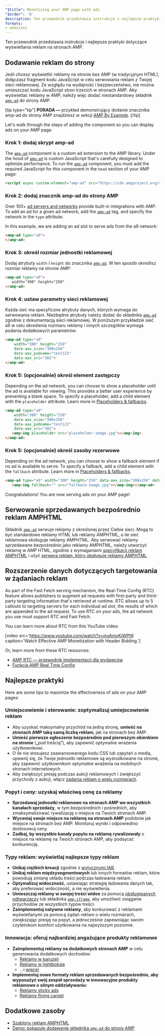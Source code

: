 ```yaml
---
"$title": Monetizing your AMP page with ads
"$order": '0'
description: Ten przewodnik przedstawia instrukcje i najlepsze praktyki dotyczące wyświetlania reklam na stronach AMP. Tak więc, aby wyświetlać reklamy w AMP, trzeba dodać niestandardowy składnik amp-ad...
formats:
- websites
---
```


Ten przewodnik przedstawia instrukcje i najlepsze praktyki dotyczące wyświetlania reklam na stronach AMP.

## Dodawanie reklam do strony

Jeśli chcesz wyświetlić reklamy na stronie bez AMP (w tradycyjnym HTML), dołączasz fragment kodu JavaScript w celu serwowania reklam z Twojej sieci reklamowej.  Ze względu na wydajność i bezpieczeństwo, nie można umieszczać kodu JavaScript stron trzecich w stronach AMP. Aby wyświetlać reklamy w AMP, należy więc dodać niestandardowy składnik [`amp-ad`](../../../../documentation/components/reference/amp-ad.md) do strony AMP.

[tip type="tip"] **PORADA —** przykład demonstrujący dodanie znacznika amp-ad do strony AMP znajdziesz w sekcji [AMP By Example](../../../../documentation/components/reference/amp-ad.md). [/tip]

Let's walk through the steps of adding the component so you can display ads on your AMP page.

### Krok 1: dodaj skrypt amp-ad

The [`amp-ad`](../../../../documentation/components/reference/amp-ad.md) component is a custom ad extension to the AMP library. Under the hood of [`amp-ad`](../../../../documentation/components/reference/amp-ad.md) is custom JavaScript that's carefully designed to optimize performance. To run the [`amp-ad`](../../../../documentation/components/reference/amp-ad.md) component, you must add the required JavaScript for this component in the `head` section of your AMP page:

```html
<script async custom-element="amp-ad" src="https://cdn.ampproject.org/v0/amp-ad-0.1.js"></script>
```

### Krok 2: dodaj znacznik amp-ad do strony AMP

Over 100+ [ad servers and networks](ads_vendors.md) provide built-in integrations with AMP.  To add an ad for a given ad network, add the [`amp-ad`](../../../../documentation/components/reference/amp-ad.md) tag, and specify the network in the `type` attribute.

In this example, we are adding an ad slot to serve ads from the a9 network:

```html
<amp-ad type="a9">
</amp-ad>
```

### Krok 3: określ rozmiar jednostki reklamowej

Dodaj atrybuty `width` i `height` do znacznika [`amp-ad`](../../../../documentation/components/reference/amp-ad.md). W ten sposób określisz rozmiar reklamy na stronie AMP:

```html
<amp-ad type="a9">
   width="300" height="250"
</amp-ad>
```

### Krok 4: ustaw parametry sieci reklamowej

Każda sieć ma specyficzne atrybuty danych, których wymaga do serwowania reklam. Niezbędne atrybuty należy dodać do składnika [`amp-ad`](../../../../documentation/components/reference/amp-ad.md) zgodnie z dokumentacją sieci reklamowej. W poniższym przykładzie sieć a9 w celu określenia rozmiaru reklamy i innych szczegółów wymaga podania dodatkowych parametrów:

```html
<amp-ad type="a9"
    width="300" height="250"
    data-aax_size="300x250"
    data-aax_pubname="test123"
    data-aax_src="302">
</amp-ad>
```

### Krok 5: (opcjonalnie) określ element zastępczy

Depending on the ad network, you can choose to show a placeholder until the ad is available for viewing. This provides a better user experience by preventing a blank space.  To specify a placeholder, add a child element with the `placeholder` attribute. Learn more in [Placeholders & fallbacks](../../../../documentation/guides-and-tutorials/develop/style_and_layout/placeholders.md).

```html
<amp-ad type="a9"
    width="300" height="250"
    data-aax_size="300x250"
    data-aax_pubname="test123"
    data-aax_src="302">
   <amp-img placeholder src="placeholder-image.jpg"></amp-img>
</amp-ad>
```

### Krok 5: (opcjonalnie) określ zasoby rezerwowe

Depending on the ad network, you can choose to show a fallback element if no ad is available to serve. To specify a fallback, add a child element with the `fallback` attribute. Learn more in [Placeholders & fallbacks](../../../../documentation/guides-and-tutorials/develop/style_and_layout/placeholders.md).

```html
<amp-ad type="a9" width="300" height="250" data-aax_size="300x250" data-aax_pubname="test123" data-aax_src="302">
   <amp-img fallback="" src="fallback-image.jpg"></amp-img></amp-ad>
```

Congratulations! You are now serving ads on your AMP page!

## Serwowanie sprzedawanych bezpośrednio reklam AMPHTML

Składnik [`amp-ad`](../../../../documentation/components/reference/amp-ad.md) serwuje reklamy z określonej przez Ciebie sieci. Mogą to być standardowe reklamy HTML lub reklamy AMPHTML, o ile sieć reklamowa obsługuje reklamy AMPHTML. Aby serwować reklamy sprzedawane bezpośrednio jako reklamy AMPHTML, należy utworzyć reklamę w AMP HTML, zgodnie z wymaganiami [specyfikacji reklam AMPHTML](../../../../documentation/guides-and-tutorials/learn/a4a_spec.md) i użyć [serwera reklam, który obsługuje reklamy AMPHTML](https://github.com/ampproject/amphtml/blob/master/ads/google/a4a/docs/a4a-readme.md#publishers).

## Rozszerzenie danych dotyczących targetowania w żądaniach reklam

As part of the Fast Fetch serving mechanism, the Real-Time Config (RTC) feature allows publishers to augment ad requests with first-party and third-party targeting information that's retrieved at runtime. RTC allows up to 5 callouts to targeting servers for each individual ad slot, the results of which are appended to the ad request.  To use RTC on your ads, the ad network you use must support RTC and Fast Fetch.

You can learn more about RTC from this YouTube video:

[video src='https://www.youtube.com/watch?v=mvAmvKiWPfA' caption='Watch Effective AMP Monetization with Header Bidding.']

Or, learn more from these RTC resources:

- [AMP RTC — przewodnik implementacji dla wydawców](https://github.com/ampproject/amphtml/blob/master/extensions/amp-a4a/rtc-publisher-implementation-guide.md)
- [Funkcja AMP Real Time Config](https://github.com/ampproject/amphtml/blob/master/extensions/amp-a4a/rtc-documentation.md)

## Najlepsze praktyki

Here are some tips to maximize the effectiveness of ads on your AMP pages:

### Umiejscowienie i sterowanie: zoptymalizuj umiejscowienie reklam

- Aby uzyskać maksymalny przychód na jedną stronę, **umieść na stronach AMP taką samą liczbę reklam**, jak na stronach bez AMP.
- **Umieść pierwsze ogłoszenie bezpośrednio pod pierwszym okienkiem na stronie** („pod treścią”), aby zapewnić optymalne wrażenia użytkownikowi.
- O ile nie stosujesz zaawansowanego kodu CSS lub zapytań o media, upewnij się, że Twoje jednostki reklamowe są wyśrodkowane na stronie, aby zapewnić użytkownikom optymalne wrażenia na mobilnych stronach internetowych.
- Aby zwiększyć presję podczas aukcji reklamowych i zwiększyć przychody z aukcji, włącz [żądania reklam o wielu rozmiarach](https://github.com/ampproject/amphtml/blob/master/ads/README.md#support-for-multi-size-ad-requests).

### Popyt i ceny: uzyskaj właściwą cenę za reklamy

- **Sprzedawaj jednostki reklamowe na stronach AMP we wszystkich kanałach sprzedaży**, w tym bezpośrednich i pośrednich, aby zmaksymalizować rywalizację o miejsce na Twoich stronach AMP.
- **Wyceniaj swoje miejsce na reklamę na stronach AMP** podobnie jak miejsce na stronach bez AMP. Monitoruj wyniki i odpowiednio dostosowuj ceny.
- **Zadbaj, by wszystkie kanały popytu na reklamę rywalizowały** o miejsce na reklamę na Twoich stronach AMP, aby podsycać konkurencję.

### Typy reklam: wyświetlaj najlepsze typy reklam

- **Unikaj ciężkich kreacji** zgodnie z [wytycznymi IAB](http://www.iab.com/wp-content/uploads/2015/11/IAB_Display_Mobile_Creative_Guidelines_HTML5_2015.pdf).
- **Unikaj reklam międzysegmentowych** lub innych formatów reklam, które powodują zmianę układu treści podczas ładowania reklam.
- **Optymalizuj widoczność**, ustawiając strategię ładowania danych tak, aby preferować widoczność, a nie wyświetlenia.
- **Umieszczaj reklamy w swojej treści wideo** za pomocą [obsługiwanych odtwarzaczy](../../../../documentation/components/index.html#media) lub składnika [`amp-iframe`](../../../../documentation/components/reference/amp-iframe.md), aby umożliwić osiąganie przychodów ze wszystkich typów treści.
- **Zaimplementuj natywne reklamy**, aby konkurować z reklamami wyświetlanymi za pomocą żądań reklam o wielu rozmiarach, zwiększając presję na popyt, a jednocześnie zapewniając swoim czytelnikom komfort użytkowania na najwyższym poziomie.

### Innowacja: oferuj najbardziej angażujące produkty reklamowe

- **Zaimplementuj reklamy na dodatkowych stronach AMP** w celu generowania dodatkowych dochodów:
    - [Reklamy w karuzeli](../../../../documentation/examples/documentation/Carousel_Ad.html)
    - [Reklamy w lightboksie](../../../../documentation/examples/documentation/Lightbox_Ad.html)
    - ...i [więcej](../../../../documentation/examples/index.html)
- **Implementuj nowe formaty reklam sprzedawanych bezpośrednio<strong>, aby wyposażyć swój zespół sprzedaży w innowacyjne produkty reklamowe o silnym oddziaływaniu:</strong>**
    - [Reklamy sticky ads](../../../../documentation/examples/documentation/amp-sticky-ad.html)
    - [Reklamy flying carpet](../../../../documentation/examples/documentation/amp-fx-flying-carpet.html)

## Dodatkowe zasoby

- [Szablony reklam AMPHTML](../../../../documentation/examples/index.html)
- [Demo: pokazuje dodawanie składnika `amp-ad` do strony AMP](../../../../documentation/components/reference/amp-ad.md)
